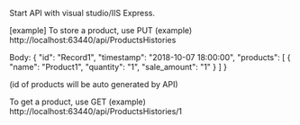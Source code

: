 Start API with visual studio/IIS Express.

[example]
To store a product, use PUT (example)
http://localhost:63440/api/ProductsHistories

Body:
{
  "id": "Record1",
  "timestamp": "2018-10-07 18:00:00",
  "products": [
    {
      "name": "Product1",
      "quantity": "1",
      "sale_amount": "1"
    }
  ]
}

(id of products will be auto generated by API)

To get a product, use GET (example)
http://localhost:63440/api/ProductsHistories/1
